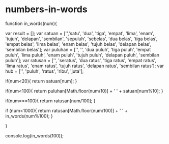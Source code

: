 # numbers-in-words

function in_words(num){
  
  var result = [];
  var satuan = ['','satu', 'dua', 'tiga', 'empat', 'lima', 'enam', 'tujuh', 'delapan', 'sembilan', 'sepuluh', 'sebelas', 'dua belas', 'tiga belas', 'empat belas', 'lima belas', 'enam belas', 'tujuh belas', 'delapan belas', 'sembilan belas'];
  var puluhan = ['', '', 'dua puluh', 'tiga puluh', 'empat puluh', 'lima puluh', 'enam puluh', 'tujuh puluh', 'delapan puluh', 'sembilan puluh'];
  var ratusan = ['', 'seratus', 'dua ratus', 'tiga ratus', 'empat ratus', 'lima ratus', 'enam ratus', 'tujuh ratus', 'delapan ratus', 'sembilan ratus'];
  var hub = ['', 'puluh', 'ratus', 'ribu', 'juta'];
  
  if(num<20){
    return satuan[num];
  }
  
  if(num<100){
    return puluhan[Math.floor(num/10)] + ' ' + satuan[num%10];
  }
  
  if(num===100){
    return ratusan[num/100];
  }
  
  if (num<1000){
    return ratusan[Math.floor(num/100)] + ' ' + in_words(num%100);
  }
  
}

console.log(in_words(100));